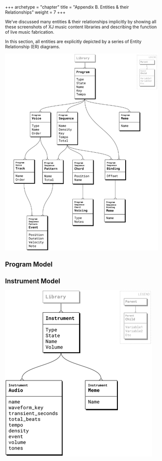 +++
archetype = "chapter"
title = "Appendix B. Entities & their Relationships"
weight = 7
+++

We’ve discussed many entities & their relationships implicitly by showing all these screenshots of XJ music content libraries and describing the function of live music fabrication.

In this section, all entities are explicitly depicted by a series of Entity Relationship (ER) diagrams.

![Appendix B](appendix-b-1.png)

## Program Model

## Instrument Model

![Appendix B](appendix-b-2.png)


